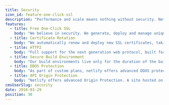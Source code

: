 ```yaml
---
title: Security
icon_id: feature-one-click-ssl
description: "Performance and scale means nothing without security. Netlify offers it all, from free automated SSL and HTTP2 as default, to instant password protection and secure build environments."
features:
  - title: Free One-Click SSL
    body: "We believe in security. We generate, deploy and manage unique SSL certificates for each site with just, all completely free."
  - title: Certificate Rotation
    body: "We automatically renew and deploy new SSL certificates, taking the pain out of Certificate management."
  - title: HTTP2
    body: "Full support for the next generation web protocol, built for better performance and more efficient asset loading."
  - title: Secure Build Environment
    body: "Our build environments live only for the duration of the build. Combined with a build cache, we ensure that each build is fast and fully isolated."
  - title: DDOS Protection
    body: "As part of custom plans, netlify offers advanced DDOS protection and mitigation via several partnerships."
  - title: API Origin Protection
    body: "Netlify offers advanced Origin Protection. A site hosted on a CDN is protected from malware, but it can still be vulnerable to both DDOS and attacks on any APIs used. This service uses a new way of whitelabeling benign traffic at CDN level. Keep your API safe while filtering out bot traffic and never lose performance!"
cmsUserSlug: security
date: 2016-03-29
position: 30
---
```

